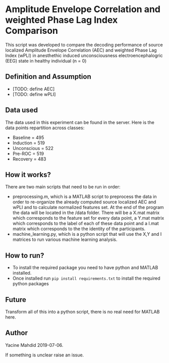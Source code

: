 # Amplitude Envelope Correlation and weighted Phase Lag Index Comparison

This script was developed to compare the decoding performance of source localized Amplitude Envelope Correlation (AEC) and weighted Phase Lag Index (wPLI) in anesthethic induced unconsciousness electroencephalogric (EEG) state in healthy individual (n = 0)

## Definition and Assumption
- [TODO: define AEC]
- [TODO: define wPLI]

## Data used
The data used in this experiment can be found in the server. Here is the data points repartition across classes:
- Baseline = 495
- Induction = 519
- Unconscious = 522
- Pre-ROC = 519
- Recovery = 483

## How it works?
There are two main scripts that need to be run in order:
- preprocessing.m, which is a MATLAB script to preprocess the data in order to re-organize the already computed source localized AEC and wPLI and to calculate normalized features set. At the end of the program the data will be located in the /data folder. There will be a X.mat matrix which corresponds to the feature set for every data point, a Y.mat matrix which corresponds to the label of each of these data point and a I.mat matrix which corresponds to the the identity of the participants.
- machine_learning.py, which is a python script that will use the X,Y and I matrices to run various machine learning analysis. 

## How to run?
- To install the required package you need to have python and MATLAB installed.
- Once installed run `pip install requirements.txt` to install the required python packages

## Future
Transform all of this into a python script, there is no real need for MATLAB here.

## Author
Yacine Mahdid 2019-07-06.

If something is unclear raise an issue.
